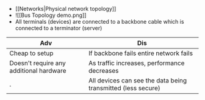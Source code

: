 - [[Networks|Physical network topology]]
- ![[Bus Topology demo.png]]
- All terminals (devices) are connected to a backbone cable which is connected to a terminator (server)

Adv| Dis
---|---
Cheap to setup| If backbone fails entire network fails
Doesn't require any additional hardware| As traffic increases, performance decreases
. | All devices can see the data being transmitted (less secure)